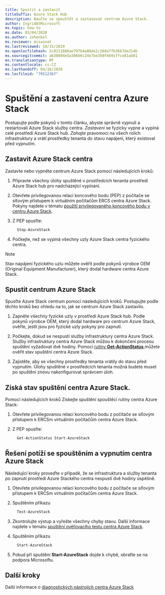 ```yaml
---
title: Spustit a zastavit
titleSuffix: Azure Stack Hub
description: Naučte se spouštět a zastavovat centrum Azure Stack.
author: IngridAtMicrosoft
ms.topic: how-to
ms.date: 03/04/2020
ms.author: inhenkel
ms.reviewer: misainat
ms.lastreviewed: 10/15/2019
ms.openlocfilehash: 2c8211606ae797b4a88da1c268a7fb36b7de214b
ms.sourcegitcommit: a630894e5a38666c24e7be350f4691ffce81ab81
ms.translationtype: MT
ms.contentlocale: cs-CZ
ms.lasthandoff: 04/16/2020
ms.locfileid: "79512367"
---
```

# <a name="start-and-stop-azure-stack-hub"></a>Spuštění a zastavení centra Azure Stack

Postupujte podle pokynů v tomto článku, abyste správně vypnuli a restartovali Azure Stack služby centra. *Zastavení* se fyzicky vypne a vypíná celé prostředí Azure Stack hub. *Zahajte* pravomoci na všech rolích infrastruktury a vrátí prostředky tenanta do stavu napájení, který existoval před vypnutím.

## <a name="stop-azure-stack-hub"></a>Zastavit Azure Stack centra

Zastavte nebo vypněte centrum Azure Stack pomocí následujících kroků:

1. Připravte všechny úlohy spuštěné v prostředcích tenanta prostředí Azure Stack hub pro nadcházející vypínání.

2. Otevřete privilegovanou relaci koncového bodu (PEP) z počítače se síťovým přístupem k virtuálním počítačům ERCS centra Azure Stack. Pokyny najdete v tématu [použití privilegovaného koncového bodu v centru Azure Stack](azure-stack-privileged-endpoint.md).

3. Z PEP spusťte:

    ```powershell
      Stop-AzureStack
    ```

4. Počkejte, než se vypíná všechny uzly Azure Stack centra fyzického centra.

> [!Note]
> Stav napájení fyzického uzlu můžete ověřit podle pokynů výrobce OEM (Original Equipment Manufacturer), který dodal hardware centra Azure Stack.

## <a name="start-azure-stack-hub"></a>Spustit centrum Azure Stack

Spusťte Azure Stack centrum pomocí následujících kroků. Postupujte podle těchto kroků bez ohledu na to, jak se centrum Azure Stack zastavilo.

1. Zapněte všechny fyzické uzly v prostředí Azure Stack hub. Podle pokynů výrobce OEM, který dodal hardware pro centrum Azure Stack, ověřte, jestli jsou pro fyzické uzly pokyny pro zapnutí.

2. Počkejte, dokud se nespustí služby infrastruktury centra Azure Stack. Služby infrastruktury centra Azure Stack můžou k dokončení procesu spuštění vyžadovat dvě hodiny. Pomocí [rutiny **Get-ActionStatus** ](#get-the-startup-status-for-azure-stack-hub)můžete ověřit stav spuštění centra Azure Stack.

3. Zajistěte, aby se všechny prostředky tenanta vrátily do stavu před vypnutím. Úlohy spuštěné v prostředcích tenanta možná budete muset po spuštění znovu nakonfigurovat správcem úloh.

## <a name="get-the-startup-status-for-azure-stack-hub"></a>Získá stav spuštění centra Azure Stack.

Pomocí následujících kroků Získejte spuštění spouštěcí rutiny centra Azure Stack:

1. Otevřete privilegovanou relaci koncového bodu z počítače se síťovým přístupem k ERCSm virtuálním počítačům centra Azure Stack.

2. Z PEP spusťte:

    ```powershell
      Get-ActionStatus Start-AzureStack
    ```

## <a name="troubleshoot-startup-and-shutdown-of-azure-stack-hub"></a>Řešení potíží se spouštěním a vypnutím centra Azure Stack

Následující kroky proveďte v případě, že se infrastruktura a služby tenanta po zapnutí prostředí Azure Stackého centra nespustí dvě hodiny úspěšně.

1. Otevřete privilegovanou relaci koncového bodu z počítače se síťovým přístupem k ERCSm virtuálním počítačům centra Azure Stack.

2. Spuštěním příkazu

    ```powershell
      Test-AzureStack
      ```

3. Zkontrolujte výstup a vyřešte všechny chyby stavu. Další informace najdete v tématu [spuštění ověřovacího testu centra Azure Stack](azure-stack-diagnostic-test.md).

4. Spuštěním příkazu

    ```powershell
      Start-AzureStack
    ```

5. Pokud při spuštění **Start-AzureStack** dojde k chybě, obraťte se na podpora Microsoftu.

## <a name="next-steps"></a>Další kroky

Další informace o [diagnostických nástrojích centra Azure Stack](azure-stack-diagnostic-log-collection-overview-tzl.md)
